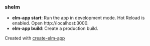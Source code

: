 ### shelm

- **elm-app start**: Run the app in development mode. Hot Reload is enabled. Open http://localhost:3000.
- **elm-app build**: Create a production build.

Created with [create-elm-app](https://github.com/halfzebra/create-elm-app)

